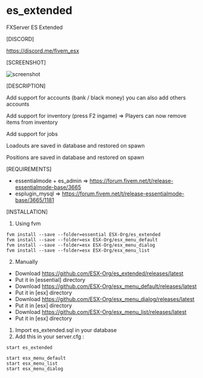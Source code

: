 # es_extended
FXServer ES Extended

[DISCORD]

https://discord.me/fivem_esx

[SCREENSHOT]

![screenshot](http://i.imgur.com/aPFdJl3.jpg)

[DESCRIPTION]

Add support for accounts (bank / black money) you can also add others accounts

Add support for inventory (press F2 ingame) => Players can now remove items from inventory

Add support for jobs

Loadouts are saved in database and restored on spawn

Positions are saved in database and restored on spawn

[REQUIREMENTS]

- essentialmode + es_admin => https://forum.fivem.net/t/release-essentialmode-base/3665
- esplugin_mysql => https://forum.fivem.net/t/release-essentialmode-base/3665/1181

[INSTALLATION]

1) Using fvm
```
fvm install --save --folder=essential ESX-Org/es_extended
fvm install --save --folder=esx ESX-Org/esx_menu_default
fvm install --save --folder=esx ESX-Org/esx_menu_dialog
fvm install --save --folder=esx ESX-Org/esx_menu_list

```

2) Manually

- Download https://github.com/ESX-Org/es_extended/releases/latest
- Put it in [essential] directory
- Download https://github.com/ESX-Org/esx_menu_default/releases/latest
- Put it in [esx] directory
- Download https://github.com/ESX-Org/esx_menu_dialog/releases/latest
- Put it in [esx] directory
- Download https://github.com/ESX-Org/esx_menu_list/releases/latest
- Put it in [esx] directory


1) Import es_extended.sql in your database
2) Add this in your server.cfg :

```
start es_extended

start esx_menu_default
start esx_menu_list
start esx_menu_dialog
```

